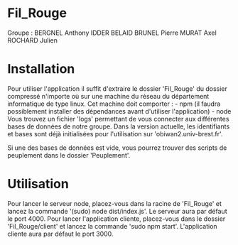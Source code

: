# Fil_Rouge
Groupe :
    BERGNEL Anthony
    IDDER BELAID
    BRUNEL Pierre
    MURAT Axel
    ROCHARD Julien

# Installation
Pour utiliser l'application il suffit d'extraire le dossier 'Fil_Rouge' du dossier compressé n'importe où sur une machine du réseau du département informatique de type linux.
Cet machine doit comporter :
    - npm (il faudra possiblement installer des dépendances avant d'utiliser l'application)
    - node
Vous trouvez un fichier 'logs' permettant de vous connecter aux différentes bases de données de notre groupe.
Dans la version actuelle, les identifiants et bases sont déjà initialisées pour l'utilisation sur 'obiwan2.univ-brest.fr'.

Si une des bases de données est vide, vous pourrez trouver des scripts de peuplement dans le dossier 'Peuplement'.

# Utilisation
Pour lancer le serveur node, placez-vous dans la racine de 'Fil_Rouge' et lancez la commande '(sudo) node dist/index.js'.
Le serveur aura par défaut le port 4000.
Pour lancer l'application cliente, placez-vous dans le dossier 'Fil_Rouge/client' et lancez la commande 'sudo npm start'.
L'application cliente aura par défaut le port 3000.